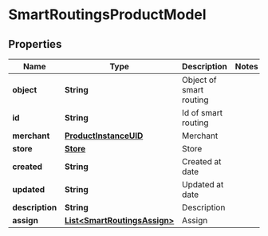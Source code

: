
# SmartRoutingsProductModel

## Properties
Name | Type | Description | Notes
------------ | ------------- | ------------- | -------------
**object** | **String** | Object of smart routing | 
**id** | **String** | Id of smart routing | 
**merchant** | [**ProductInstanceUID**](ProductInstanceUID.md) | Merchant | 
**store** | [**Store**](Store.md) | Store | 
**created** | **String** | Created at date | 
**updated** | **String** | Updated at date | 
**description** | **String** | Description | 
**assign** | [**List&lt;SmartRoutingsAssign&gt;**](SmartRoutingsAssign.md) | Assign | 



